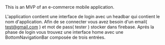 This is an MVP of an e-commerce mobile application.





L'application contient une interface de login avec un headbar qui contient le nom d'application.
Afin de se connecter vous avez besoin d'un email( test@gmail.com ) et mot de pass( tester ) stocker dans firebase.
Aprés la phase de login vous trouvez une interface home avec une BottomNavigationBar composée de trois entrées.